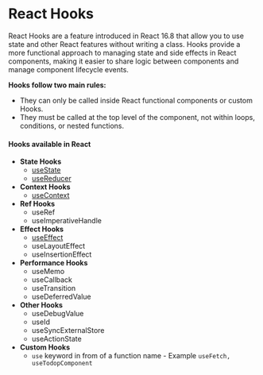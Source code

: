 # React Hooks
React Hooks are a feature introduced in React 16.8 that allow you to use state and other React features without writing a class. Hooks provide a more functional approach to managing state and side effects in React components, making it easier to share logic between components and manage component lifecycle events.

**Hooks follow two main rules:**
- They can only be called inside React functional components or custom Hooks.
- They must be called at the top level of the component, not within loops, conditions, or nested functions.

#### Hooks available in React
* **State Hooks**
  * [useState](useState/)
  * [useReducer](useReducer/)
* **Context Hooks**
  * [useContext](useContext/)
* **Ref Hooks**
  * useRef
  * useImperativeHandle
* **Effect Hooks**
  * [useEffect](useEffect/)
  * useLayoutEffect
  * useInsertionEffect
* **Performance Hooks**
  * useMemo
  * useCallback
  * useTransition
  * useDeferredValue
* **Other Hooks**
  * useDebugValue
  * useId
  * useSyncExternalStore
  * useActionState
* **Custom Hooks**
  * `use` keyword in from of a function name - Example `useFetch, useTodopComponent`

